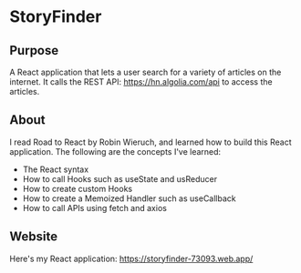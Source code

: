 # StoryFinder

## Purpose
A React application that lets a user search for a variety of articles on the internet. It calls the REST API: https://hn.algolia.com/api
to access the articles.

## About
I read Road to React by Robin Wieruch, and learned how to build this React application. The following are the concepts I've learned:

* The React syntax
* How to call Hooks such as useState and usReducer
* How to create custom Hooks
* How to create a Memoized Handler such as useCallback
* How to call APIs using fetch and axios 

## Website
Here's my React application:
https://storyfinder-73093.web.app/

